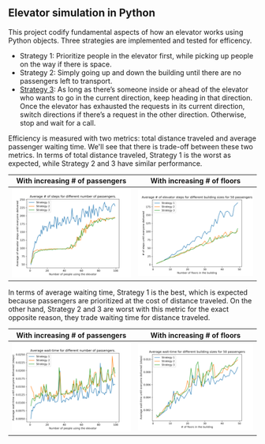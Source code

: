 ## Elevator simulation in Python

This project codify fundamental aspects of how an elevator works using Python objects. Three strategies are implemented and tested for efficency.

- Strategy 1: Prioritize people in the elevator first, while picking up people on the way if there is space.
- Strategy 2: Simply going up and down the building until there are no passengers left to transport.
- [Strategy 3](https://www.popularmechanics.com/technology/infrastructure/a20986/the-hidden-science-of-elevators/): As long as there’s someone inside or ahead of the elevator who wants to go in the current direction, keep heading in that direction. Once the elevator has exhausted the requests in its current direction, switch directions if there’s a request in the other direction. Otherwise, stop and wait for a call.

Efficiency is measured with two metrics: total distance traveled and average passenger waiting time. We'll see that there is trade-off between these two metrics. In terms of total distance traveled, Strategy 1 is the worst as expected, while Strategy 2 and 3 have similar performance.

| With increasing # of passengers | With increasing # of floors |
| --- | --- |
| ![increasing passengers](https://github.com/hu-ng/elevator-sim/blob/master/images/average_steps_people.png)  | ![increasing floors](https://github.com/hu-ng/elevator-sim/blob/master/images/average_steps_floors.png)  |

In terms of average waiting time, Strategy 1 is the best, which is expected because passengers are prioritized at the cost of distance traveled. On the other hand, Strategy 2 and 3 are worst with this metric for the exact opposite reason, they trade waiting time for distance traveled.

| With increasing # of passengers | With increasing # of floors |
| --- | --- |
| ![increasing passengers](https://github.com/hu-ng/elevator-sim/blob/master/images/average_wait_time_people.png)  | ![increasing floors](https://github.com/hu-ng/elevator-sim/blob/master/images/average_wait_time_floors.png)  |
